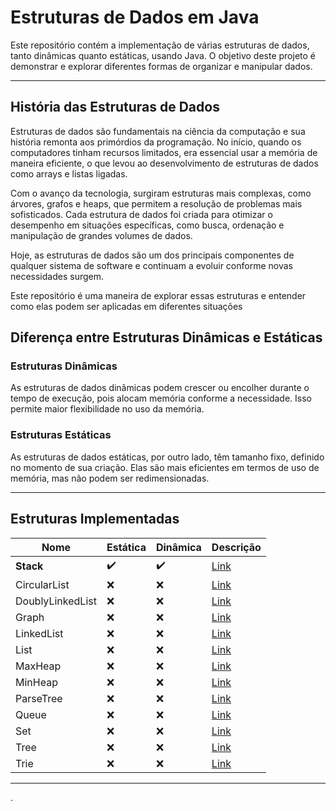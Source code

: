 # Estruturas de Dados em Java

Este repositório contém a implementação de várias estruturas de dados, tanto dinâmicas quanto estáticas, usando Java. O objetivo deste projeto é demonstrar e explorar diferentes formas de organizar e manipular dados.

---

## História das Estruturas de Dados

Estruturas de dados são fundamentais na ciência da computação e sua história remonta aos primórdios da programação. No início, quando os computadores tinham recursos limitados, era essencial usar a memória de maneira eficiente, o que levou ao desenvolvimento de estruturas de dados como arrays e listas ligadas.

Com o avanço da tecnologia, surgiram estruturas mais complexas, como árvores, grafos e heaps, que permitem a resolução de problemas mais sofisticados. Cada estrutura de dados foi criada para otimizar o desempenho em situações específicas, como busca, ordenação e manipulação de grandes volumes de dados.

Hoje, as estruturas de dados são um dos principais componentes de qualquer sistema de software e continuam a evoluir conforme novas necessidades surgem.



Este repositório é uma maneira de explorar essas estruturas e entender como elas podem ser aplicadas em diferentes situações
## Diferença entre Estruturas Dinâmicas e Estáticas

### Estruturas Dinâmicas
As estruturas de dados dinâmicas podem crescer ou encolher durante o tempo de execução, pois alocam memória conforme a necessidade. Isso permite maior flexibilidade no uso da memória.

### Estruturas Estáticas
As estruturas de dados estáticas, por outro lado, têm tamanho fixo, definido no momento de sua criação. Elas são mais eficientes em termos de uso de memória, mas não podem ser redimensionadas.

---

## Estruturas Implementadas

| Nome                | Estática | Dinâmica  | Descrição    |
|---------------------|----------|-----------|--------------|
| **Stack**           | ✔️       | ✔️         | [Link](https://pt.wikipedia.org/wiki/Pilha_(inform%C3%A1tica)) |
| CircularList        | ❌      | ❌       | [Link](#) |
| DoublyLinkedList    | ❌      | ❌       | [Link](#) |
| Graph               | ❌      | ❌       | [Link](#) |
| LinkedList          | ❌      | ❌       | [Link](#) |
| List                | ❌      | ❌       | [Link](#) |
| MaxHeap             | ❌      | ❌       | [Link](#) |
| MinHeap             | ❌      | ❌       | [Link](#) |
| ParseTree           | ❌      | ❌       | [Link](#) |
| Queue               | ❌      | ❌       | [Link](#) |
| Set                 | ❌      | ❌       | [Link](#) |
| Tree                | ❌      | ❌       | [Link](#) |
| Trie                | ❌      | ❌       | [Link](#) |

---

.

